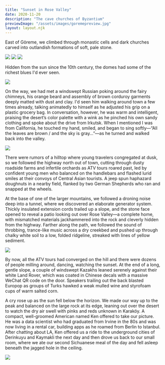 ```yaml
---
title: "Sunset in Rose Valley"
date: 2020-11-20
description: "The cave churches of Byzantium"
previewImage: "/assets/images/goremepreview.jpg"
layout: layout.njk
---
```

East of Göreme, we climbed through monastic cells and dark churches carved into outlandish formations of soft, pale stone.

![](/assets/images/goreme1.jpg)
![](/assets/images/goremexx.JPG)
![](/assets/images/goreme2.JPG)

Hidden from the sun since the 10th century, the domes had some of the richest blues I'd ever seen.

![](/assets/images/goreme3.JPG)

On the way, we had met a windswept Russian poking around the fairy chimneys, his orange beard and assembly of brown corduroy garments deeply matted with dust and clay. I'd seen him walking around town a few times already, talking animatedly to himself as he adjusted his grip on a plastic grocery bag. In conversation, however, he was warm and intelligent, praising the desert’s color palette with a wink as he pinched his own sandy clothing and spoke about the drive from Irkutsk. When I mentioned I was from California, he touched my hand, smiled, and began to sing softly—“All the leaves are brown / and the sky is gray…”—as he turned and walked back into the valley.

![](/assets/images/goreme4.jpg)

There were rumors of a hilltop where young travelers congregated at dusk, so we followed the highway north out of town, cutting through dusty roadside farms and infertile orchards as ATV tours roared past, led by confident young men who balanced on the handlebars and flashed lurid smiles at their convoys of Central Asian tourists. A jeep spun haphazard doughnuts in a nearby field, flanked by two German Shepherds who ran and snapped at the wheels.

At the base of one of the larger mountains, we followed a droning noise deep into a tunnel, where we discovered an elaborate generator system. Thickly insulated extension cords trailed up a slope, and the stone face opened to reveal a patio looking out over Rose Valley—a complete home, with mismatched materials jackhammered into the rock and cleverly hidden from the highway. Farther along the path, we followed the sound of throbbing, trance-like music across a dry creekbed and pushed up through chalky white soil to a low, folded ridgeline, streaked with lines of yellow sediment.

![](/assets/images/goreme5.JPG)

By now, all the ATV tours had converged on the hill and there were dozens of people milling around, dancing, watching the sunset. At the end of a long, gentle slope, a couple of windswept Kazakhs leaned serenely against their white Land Rover, which was coated in Chinese decals with a massive WeChat QR code on the door. Speakers trailing out the back blasted Europop as groups of Turks hawked a weak mulled wine and styrofoam cups of warm salted corn.

A cry rose up as the sun fell below the horizon. We made our way up to the peak and balanced on the large rock at its edge, leaning out over the desert to watch the dry air swell with pinks and reds unknown in Karaköy. A compact, well-groomed American named Ken offered to take our picture. He was a data scientist who had graduated from Irvine in the 80s and was now living in a rental car, building apps as he roamed from Berlin to Istanbul. After chatting about LA, Ken offered us a ride to the underground cities of Derinkuyu and Kaymakli the next day and then drove us back to our small room, where we ate our second Sichuanese meal of the day and fell asleep beneath the jagged hole in the ceiling.

![](/assets/images/goreme6.JPG)




